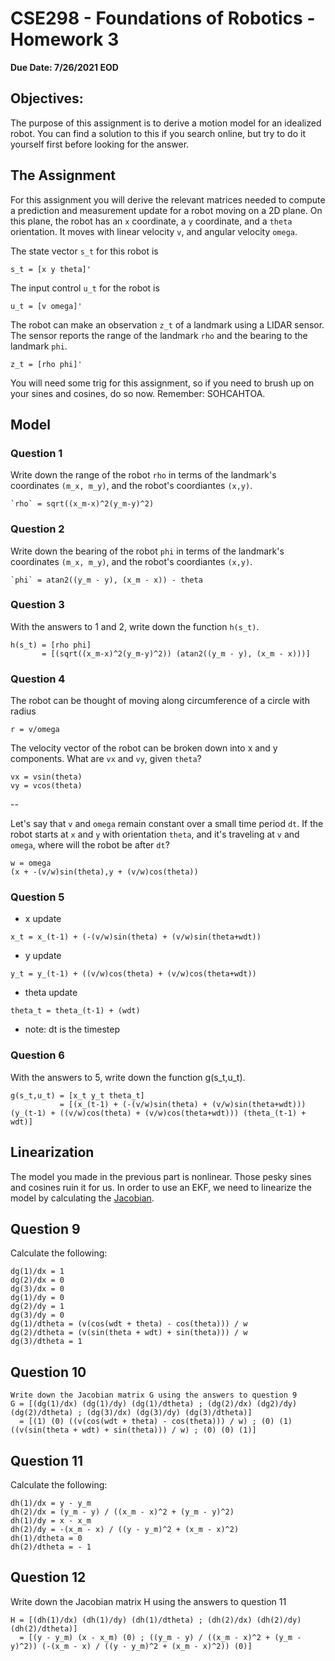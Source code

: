# CSE298 - Foundations of Robotics - Homework 3

**Due Date: 7/26/2021 EOD**

## Objectives:

The purpose of this assignment is to derive a motion model for an idealized robot. You can find a solution to this if you search online, but try to do it yourself first before looking for the answer.

## The Assignment

For this assignment you will derive the relevant matrices needed to compute a prediction and measurement update for a robot moving on a 2D plane. On this plane, the robot has an `x` coordinate, a `y` coordinate, and a `theta` orientation. It moves with linear velocity `v`, and angular velocity `omega`.

The state vector `s_t` for this robot is

```
s_t = [x y theta]'
```

The input control `u_t` for the robot is

```
u_t = [v omega]'
```

The robot can make an observation `z_t` of a landmark using a LIDAR sensor. The sensor reports the range of the landmark `rho` and the bearing to the landmark `phi`.

```
z_t = [rho phi]'
```

You will need some trig for this assignment, so if you need to brush up on your sines and cosines, do so now. Remember: SOHCAHTOA.

## Model

### Question 1

Write down the range of the robot `rho` in terms of the landmark's coordinates `(m_x, m_y)`, and the robot's coordiantes `(x,y)`.

```
`rho` = sqrt((x_m-x)^2(y_m-y)^2)
```

### Question 2

Write down the bearing of the robot `phi` in terms of the landmark's coordinates `(m_x, m_y)`, and the robot's coordiantes `(x,y)`.

```
`phi` = atan2((y_m - y), (x_m - x)) - theta
```

### Question 3

With the answers to 1 and 2, write down the function `h(s_t)`.

```
h(s_t) = [rho phi]
       = [(sqrt((x_m-x)^2(y_m-y)^2)) (atan2((y_m - y), (x_m - x)))]
```

### Question 4

The robot can be thought of moving along circumference of a circle with radius

```
r = v/omega
```

The velocity vector of the robot can be broken down into x and y components. What are `vx` and `vy`, given `theta`?

```
vx = vsin(theta)
vy = vcos(theta)
```

--

Let's say that `v` and `omega` remain constant over a small time period `dt`. If the robot starts at `x` and `y` with orientation `theta`, and it's traveling  at `v` and `omega`, where will the robot be after `dt`?

```
w = omega
(x + -(v/w)sin(theta),y + (v/w)cos(theta))
```

### Question 5

- x update
```
x_t = x_(t-1) + (-(v/w)sin(theta) + (v/w)sin(theta+wdt))
```
- y update
```
y_t = y_(t-1) + ((v/w)cos(theta) + (v/w)cos(theta+wdt))
```
- theta update
```
theta_t = theta_(t-1) + (wdt)
```
- note: dt is the timestep

### Question 6

With the answers to 5, write down the function g(s_t,u_t).

```
g(s_t,u_t) = [x_t y_t theta_t]
           = [(x_(t-1) + (-(v/w)sin(theta) + (v/w)sin(theta+wdt))) (y_(t-1) + ((v/w)cos(theta) + (v/w)cos(theta+wdt))) (theta_(t-1) + wdt)]

```
## Linearization

The model you made in the previous part is nonlinear. Those pesky sines and cosines ruin it for us. In order to use an EKF, we need to linearize the model by calculating the [Jacobian](https://en.wikipedia.org/wiki/Jacobian_matrix_and_determinant).

## Question 9

Calculate the following:

```
dg(1)/dx = 1
dg(2)/dx = 0
dg(3)/dx = 0
dg(1)/dy = 0
dg(2)/dy = 1
dg(3)/dy = 0
dg(1)/dtheta = (v(cos(wdt + theta) - cos(theta))) / w
dg(2)/dtheta = (v(sin(theta + wdt) + sin(theta))) / w
dg(3)/dtheta = 1
```

## Question 10

```
Write down the Jacobian matrix G using the answers to question 9
G = [(dg(1)/dx) (dg(1)/dy) (dg(1)/dtheta) ; (dg(2)/dx) (dg2)/dy) (dg(2)/dtheta) ; (dg(3)/dx) (dg(3)/dy) (dg(3)/dtheta)]
  = [(1) (0) ((v(cos(wdt + theta) - cos(theta))) / w) ; (0) (1) ((v(sin(theta + wdt) + sin(theta))) / w) ; (0) (0) (1)]
```

## Question 11

Calculate the following:

```
dh(1)/dx = y - y_m
dh(2)/dx = (y_m - y) / ((x_m - x)^2 + (y_m - y)^2)
dh(1)/dy = x - x_m
dh(2)/dy = -(x_m - x) / ((y - y_m)^2 + (x_m - x)^2)
dh(1)/dtheta = 0
dh(2)/dtheta = - 1
```

## Question 12

Write down the Jacobian matrix H using the answers to question 11

```
H = [(dh(1)/dx) (dh(1)/dy) (dh(1)/dtheta) ; (dh(2)/dx) (dh(2)/dy) (dh(2)/dtheta)]
  = [(y - y_m) (x - x_m) (0) ; ((y_m - y) / ((x_m - x)^2 + (y_m - y)^2)) (-(x_m - x) / ((y - y_m)^2 + (x_m - x)^2)) (0)]
```
